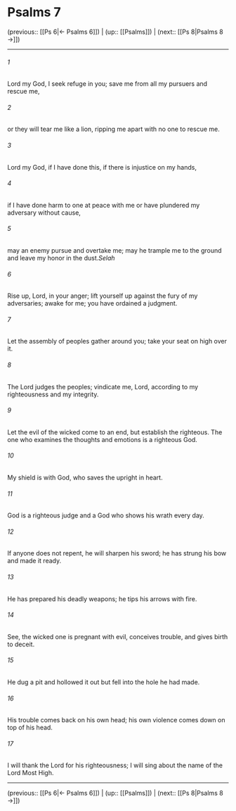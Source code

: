 # Psalms 7

(previous:: [[Ps 6|← Psalms 6]]) | (up:: [[Psalms]]) | (next:: [[Ps 8|Psalms 8 →]])

***


###### 1 
Lord my God, I seek refuge in you; save me from all my pursuers and rescue me, 

###### 2 
or they will tear me like a lion, ripping me apart with no one to rescue me. 

###### 3 
Lord my God, if I have done this, if there is injustice on my hands, 

###### 4 
if I have done harm to one at peace with me or have plundered my adversary without cause, 

###### 5 
may an enemy pursue and overtake me; may he trample me to the ground and leave my honor in the dust._Selah_ 

###### 6 
Rise up, Lord, in your anger; lift yourself up against the fury of my adversaries; awake for me; you have ordained a judgment. 

###### 7 
Let the assembly of peoples gather around you; take your seat on high over it. 

###### 8 
The Lord judges the peoples; vindicate me, Lord, according to my righteousness and my integrity. 

###### 9 
Let the evil of the wicked come to an end, but establish the righteous. The one who examines the thoughts and emotions is a righteous God. 

###### 10 
My shield is with God, who saves the upright in heart. 

###### 11 
God is a righteous judge and a God who shows his wrath every day. 

###### 12 
If anyone does not repent, he will sharpen his sword; he has strung his bow and made it ready. 

###### 13 
He has prepared his deadly weapons; he tips his arrows with fire. 

###### 14 
See, the wicked one is pregnant with evil, conceives trouble, and gives birth to deceit. 

###### 15 
He dug a pit and hollowed it out but fell into the hole he had made. 

###### 16 
His trouble comes back on his own head; his own violence comes down on top of his head. 

###### 17 
I will thank the Lord for his righteousness; I will sing about the name of the Lord Most High.

***

(previous:: [[Ps 6|← Psalms 6]]) | (up:: [[Psalms]]) | (next:: [[Ps 8|Psalms 8 →]])

